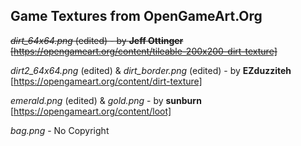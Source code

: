 ## Game Textures from OpenGameArt.Org

~~*dirt_64x64.png* (edited) - by **Jeff Ottinger** [https://opengameart.org/content/tileable-200x200-dirt-texture]~~

*dirt2_64x64.png* (edited) & *dirt_border.png* (edited) - by **EZduzziteh** [https://opengameart.org/content/dirt-texture]

*emerald.png* (edited) & *gold.png* - by **sunburn** [https://opengameart.org/content/loot]

*bag.png* - No Copyright
